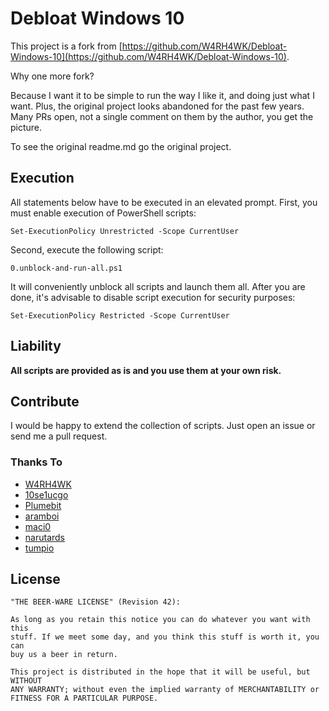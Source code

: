 # Debloat Windows 10

This project is a fork from [https://github.com/W4RH4WK/Debloat-Windows-10](https://github.com/W4RH4WK/Debloat-Windows-10).

Why one more fork?

Because I want it to be simple to run the way I like it, and doing just what I want.
Plus, the original project looks abandoned for the past few years. Many PRs open, not a single comment on them by the author, you get the picture.

To see the original readme.md go the original project.

## Execution

All statements below have to be executed in an elevated prompt.
First, you must enable execution of PowerShell scripts:

    Set-ExecutionPolicy Unrestricted -Scope CurrentUser

Second, execute the following script:

    0.unblock-and-run-all.ps1

It will conveniently unblock all scripts and launch them all.
After you are done, it's advisable to disable script execution for security purposes:

    Set-ExecutionPolicy Restricted -Scope CurrentUser

## Liability

**All scripts are provided as is and you use them at your own risk.**

## Contribute

I would be happy to extend the collection of scripts. Just open an issue or
send me a pull request.

### Thanks To

- [W4RH4WK](https://github.com/W4RH4WK)
- [10se1ucgo](https://github.com/10se1ucgo)
- [Plumebit](https://github.com/Plumebit)
- [aramboi](https://github.com/aramboi)
- [maci0](https://github.com/maci0)
- [narutards](https://github.com/narutards)
- [tumpio](https://github.com/tumpio)

## License

    "THE BEER-WARE LICENSE" (Revision 42):

    As long as you retain this notice you can do whatever you want with this
    stuff. If we meet some day, and you think this stuff is worth it, you can
    buy us a beer in return.

    This project is distributed in the hope that it will be useful, but WITHOUT
    ANY WARRANTY; without even the implied warranty of MERCHANTABILITY or
    FITNESS FOR A PARTICULAR PURPOSE.
